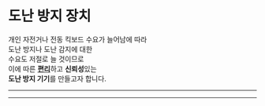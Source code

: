 # **도난 방지 장치**


개인 자전거나 전동 킥보드 수요가 늘어남에 따라  
도난 방지나 도난 감지에 대한  
수요도 저절로 늘 것이므로  
이에 따른 <u>**편리**</u>하고 **신뢰성**있는  
**도난 방지 기기**를 만들고자 합니다. 

* * *


* * *
